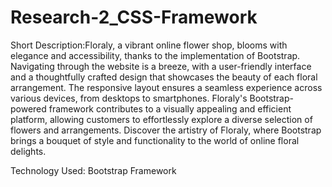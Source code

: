 # Research-2_CSS-Framework
Short Description:Floraly, a vibrant online flower shop, blooms with elegance and accessibility, thanks to the implementation of Bootstrap. Navigating through the website is a breeze, with a user-friendly interface and a thoughtfully crafted design that showcases the beauty of each floral arrangement. The responsive layout ensures a seamless experience across various devices, from desktops to smartphones. Floraly's Bootstrap-powered framework contributes to a visually appealing and efficient platform, allowing customers to effortlessly explore a diverse selection of flowers and arrangements. Discover the artistry of Floraly, where Bootstrap brings a bouquet of style and functionality to the world of online floral delights.

Technology Used: Bootstrap Framework
